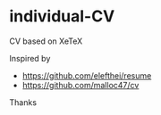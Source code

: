 # individual-CV
CV based on XeTeX

Inspired by

- https://github.com/elefthei/resume
- https://github.com/malloc47/cv

Thanks
